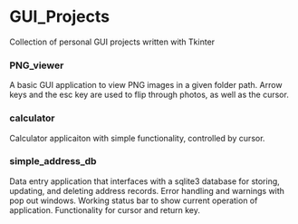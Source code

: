 # GUI_Projects
Collection of personal GUI projects written with Tkinter


### PNG_viewer
A basic GUI application to view PNG images in a given folder path. Arrow keys and the esc key are used to flip through photos, as well as the cursor. 

### calculator
Calculator applicaiton with simple functionality, controlled by cursor.

### simple_address_db
Data entry application that interfaces with a sqlite3 database for storing, updating, and deleting address records. Error handling and warnings with pop out windows. Working status bar to show current operation of application. Functionality for cursor and return key.
